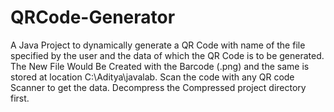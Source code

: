 # QRCode-Generator
A Java Project to dynamically generate a QR Code with name of the file specified by the user and the data of which the QR Code is to be generated. 
The New File Would Be Created with the Barcode (.png) and the same is stored at location C:\Aditya\javalab.
Scan the code with any QR code Scanner to get the data.
Decompress the Compressed project directory first.
